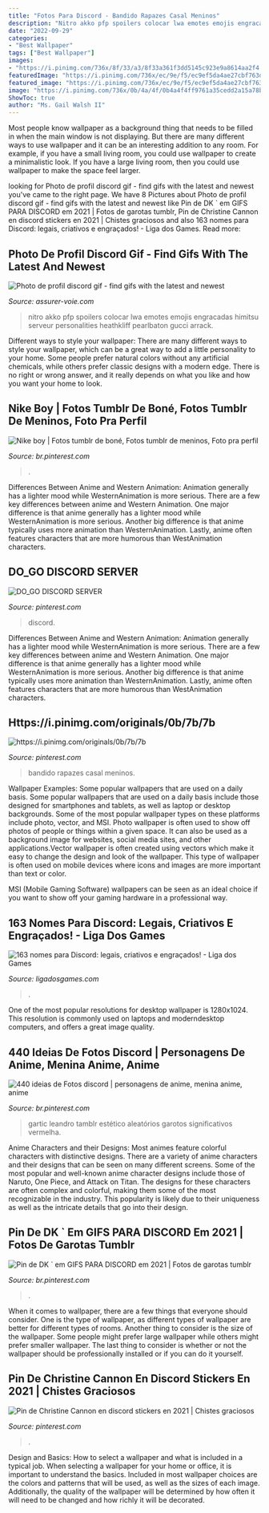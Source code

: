```yaml
---
title: "Fotos Para Discord - Bandido Rapazes Casal Meninos"
description: "Nitro akko pfp spoilers colocar lwa emotes emojis engracadas himitsu serveur personalities heathkliff pearlbaton gucci arrack"
date: "2022-09-29"
categories:
- "Best Wallpaper"
tags: ["Best Wallpaper"]
images:
- "https://i.pinimg.com/736x/8f/33/a3/8f33a361f3dd5145c923e9a8614aa2f4.jpg"
featuredImage: "https://i.pinimg.com/736x/ec/9e/f5/ec9ef5da4ae27cbf763d2c624e3eea68.jpg"
featured_image: "https://i.pinimg.com/736x/ec/9e/f5/ec9ef5da4ae27cbf763d2c624e3eea68.jpg"
image: "https://i.pinimg.com/736x/0b/4a/4f/0b4a4f4ff9761a35cedd2a15a78b90fc.jpg"
ShowToc: true
author: "Ms. Gail Walsh II"
---
```



Most people know wallpaper as a background thing that needs to be filled in when the main window is not displaying. But there are many different ways to use wallpaper and it can be an interesting addition to any room. For example, if you have a small living room, you could use wallpaper to create a minimalistic look. If you have a large living room, then you could use wallpaper to make the space feel larger.

	

		
looking for Photo de profil discord gif - find gifs with the latest and newest you've came to the right page. We have 8 Pictures about Photo de profil discord gif - find gifs with the latest and newest like Pin de DK ` em GIFS PARA DISCORD em 2021 | Fotos de garotas tumblr, Pin de Christine Cannon en discord stickers en 2021 | Chistes graciosos and also 163 nomes para Discord: legais, criativos e engraçados! - Liga dos Games. Read more:
		
    
## Photo De Profil Discord Gif - Find Gifs With The Latest And Newest

<img loading=lazy src="https://assurer-voie.com/kvnph/5g2NpWWnwAlhyFOyWpQJBQHaEK.jpg" onerror="this.onerror=null;this.src='https://tse4.mm.bing.net/th?id=OIP.42gPaclBu1V2c_whClgEDQAAAA&amp;pid=15.1';" alt="Photo de profil discord gif - find gifs with the latest and newest">

_Source: assurer-voie.com_

>nitro akko pfp spoilers colocar lwa emotes emojis engracadas himitsu serveur personalities heathkliff pearlbaton gucci arrack. 

	

Different ways to style your wallpaper:
There are many different ways to style your wallpaper, which can be a great way to add a little personality to your home. Some people prefer natural colors without any artificial chemicals, while others prefer classic designs with a modern edge. There is no right or wrong answer, and it really depends on what you like and how you want your home to look.

    
## Nike Boy | Fotos Tumblr De Boné, Fotos Tumblr De Meninos, Foto Pra Perfil

<img loading=lazy src="https://i.pinimg.com/736x/ee/a0/36/eea03631fb7aad580e5fdc6b98143b49.jpg" onerror="this.onerror=null;this.src='https://tse4.mm.bing.net/th?id=OIP.mdcqOUGudX1oAPxITVHUXQHaHY&amp;pid=15.1';" alt="Nike boy | Fotos tumblr de boné, Fotos tumblr de meninos, Foto pra perfil">

_Source: br.pinterest.com_

>. 

	

Differences Between Anime and Western Animation: Animation generally has a lighter mood while WesternAnimation is more serious.
There are a few key differences between anime and Western Animation. One major difference is that anime generally has a lighter mood while WesternAnimation is more serious. Another big difference is that anime typically uses more animation than WesternAnimation. Lastly, anime often features characters that are more humorous than WestAnimation characters.

    
## DO_GO DISCORD SERVER

<img loading=lazy src="https://i.pinimg.com/736x/0b/4a/4f/0b4a4f4ff9761a35cedd2a15a78b90fc.jpg" onerror="this.onerror=null;this.src='https://tse1.mm.bing.net/th?id=OIP.LoKj_nh5KylIx4X7wHdNhwHaEQ&amp;pid=15.1';" alt="DO_GO DISCORD SERVER">

_Source: pinterest.com_

>discord. 

	

Differences Between Anime and Western Animation: Animation generally has a lighter mood while WesternAnimation is more serious.
There are a few key differences between anime and Western Animation. One major difference is that anime generally has a lighter mood while WesternAnimation is more serious. Another big difference is that anime typically uses more animation than WesternAnimation. Lastly, anime often features characters that are more humorous than WestAnimation characters.

    
## Https://i.pinimg.com/originals/0b/7b/7b

<img loading=lazy src="https://i.pinimg.com/736x/8f/33/a3/8f33a361f3dd5145c923e9a8614aa2f4.jpg" onerror="this.onerror=null;this.src='https://tse3.mm.bing.net/th?id=OIP.NR1yZ7mMGsvW1gP4gEXG1AAAAA&amp;pid=15.1';" alt="https://i.pinimg.com/originals/0b/7b/7b">

_Source: pinterest.com_

>bandido rapazes casal meninos. 

	

Wallpaper Examples: Some popular wallpapers that are used on a daily basis.
Some popular wallpapers that are used on a daily basis include those designed for smartphones and tablets, as well as laptop or desktop backgrounds. Some of the most popular wallpaper types on these platforms include photo, vector, and MSI. 
Photo wallpaper is often used to show off photos of people or things within a given space. It can also be used as a background image for websites, social media sites, and other applications.Vector wallpaper is often created using vectors which make it easy to change the design and look of the wallpaper. This type of wallpaper is often used on mobile devices where icons and images are more important than text or color. 

MSI (Mobile Gaming Software) wallpapers can be seen as an ideal choice if you want to show off your gaming hardware in a professional way.

    
## 163 Nomes Para Discord: Legais, Criativos E Engraçados! - Liga Dos Games

<img loading=lazy src="https://cdn.ligadosgames.com/imagens/nomes-para-discord-og.jpg" onerror="this.onerror=null;this.src='https://tse4.mm.bing.net/th?id=OIP.TKNcHq9yd0MCOlUDSWFjZgHaD4&amp;pid=15.1';" alt="163 nomes para Discord: legais, criativos e engraçados! - Liga dos Games">

_Source: ligadosgames.com_

>. 

	

One of the most popular resolutions for desktop wallpaper is 1280x1024. This resolution is commonly used on laptops and moderndesktop computers, and offers a great image quality.

    
## 440 Ideias De Fotos Discord | Personagens De Anime, Menina Anime, Anime

<img loading=lazy src="https://i.pinimg.com/474x/2d/a2/80/2da280f763306278094d592b4e711f90.jpg" onerror="this.onerror=null;this.src='https://tse2.mm.bing.net/th?id=OIP.Run3o7-PNOZi3LJipMfTwwAAAA&amp;pid=15.1';" alt="440 ideias de Fotos discord | personagens de anime, menina anime, anime">

_Source: br.pinterest.com_

>gartic leandro tamblr estético aleatórios garotos significativos vermelha. 

	

Anime Characters and their Designs: Most animes feature colorful characters with distinctive designs.
There are a variety of anime characters and their designs that can be seen on many different screens. Some of the most popular and well-known anime character designs include those of Naruto, One Piece, and Attack on Titan. The designs for these characters are often complex and colorful, making them some of the most recognizable in the industry. This popularity is likely due to their uniqueness as well as the intricate details that go into their design.

    
## Pin De DK ` Em GIFS PARA DISCORD Em 2021 | Fotos De Garotas Tumblr

<img loading=lazy src="https://i.pinimg.com/736x/ec/9e/f5/ec9ef5da4ae27cbf763d2c624e3eea68.jpg" onerror="this.onerror=null;this.src='https://tse1.mm.bing.net/th?id=OIP.EPdGWcyfda7NX6UI9m7ZJQHaHa&amp;pid=15.1';" alt="Pin de DK ` em GIFS PARA DISCORD em 2021 | Fotos de garotas tumblr">

_Source: br.pinterest.com_

>. 

	

When it comes to wallpaper, there are a few things that everyone should consider. One is the type of wallpaper, as different types of wallpaper are better for different types of rooms. Another thing to consider is the size of the wallpaper. Some people might prefer large wallpaper while others might prefer smaller wallpaper. The last thing to consider is whether or not the wallpaper should be professionally installed or if you can do it yourself.

    
## Pin De Christine Cannon En Discord Stickers En 2021 | Chistes Graciosos

<img loading=lazy src="https://i.pinimg.com/736x/b1/58/66/b158667df8282d251f09e57718c25005.jpg" onerror="this.onerror=null;this.src='https://tse4.mm.bing.net/th?id=OIP.M2v65ARzMcTLS8noyPjT9AHaHa&amp;pid=15.1';" alt="Pin de Christine Cannon en discord stickers en 2021 | Chistes graciosos">

_Source: pinterest.com_

>. 

	

Design and Basics: How to select a wallpaper and what is included in a typical job.
When selecting a wallpaper for your home or office, it is important to understand the basics. Included in most wallpaper choices are the colors and patterns that will be used, as well as the sizes of each image. Additionally, the quality of the wallpaper will be determined by how often it will need to be changed and how richly it will be decorated.

